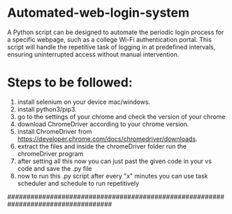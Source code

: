 # Automated-web-login-system
A Python script can be designed to automate the periodic login process for a specific webpage, such as a college Wi-Fi authentication portal. This script will handle the repetitive task of logging in at predefined intervals, ensuring uninterrupted access without manual intervention.
# Steps to be followed:
  1. install selenium on your device mac/windows.
  2. install python3/pip3.
  3. go to the settings of your chrome and check the version of your chrome
  4. download ChromeDriver according to your chrome version.
  5. install ChromeDriver from https://developer.chrome.com/docs/chromedriver/downloads.
  6. extract the files and inside the chromeDriver folder run the chromeDriver program
  7. after setting all this now you can just past the given code in your vs code and save the .py file
  8. now to run this .py script after every "x" minutes you can use task scheduler and schedule to run repetitively

###################################################################################

     
